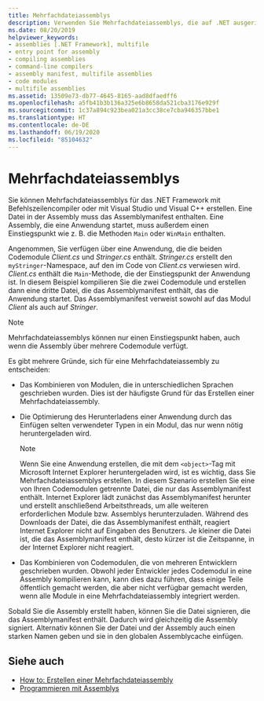 ```yaml
---
title: Mehrfachdateiassemblys
description: Verwenden Sie Mehrfachdateiassemblys, die auf .NET ausgerichtet sind, mithilfe des Befehlszeilencompilers oder in Visual Studio mit Visual C++. Eine Datei in der Assembly muss das Assemblymanifest enthalten.
ms.date: 08/20/2019
helpviewer_keywords:
- assemblies [.NET Framework], multifile
- entry point for assembly
- compiling assemblies
- command-line compilers
- assembly manifest, multifile assemblies
- code modules
- multifile assemblies
ms.assetid: 13509e73-db77-4645-8165-aad8dfaedff6
ms.openlocfilehash: a5fb41b3b136a325e6b8658da521cba3176e929f
ms.sourcegitcommit: 1c37a894c923bea021a3cc38ce7cba946357bbe1
ms.translationtype: HT
ms.contentlocale: de-DE
ms.lasthandoff: 06/19/2020
ms.locfileid: "85104632"
---
```

# <a name="multifile-assemblies"></a>Mehrfachdateiassemblys

Sie können Mehrfachdateiassemblys für das .NET Framework mit Befehlszeilencompiler oder mit Visual Studio und Visual C++ erstellen. Eine Datei in der Assembly muss das Assemblymanifest enthalten. Eine Assembly, die eine Anwendung startet, muss außerdem einen Einstiegspunkt wie z. B. die Methoden `Main` oder `WinMain` enthalten.

Angenommen, Sie verfügen über eine Anwendung, die die beiden Codemodule *Client.cs* und *Stringer.cs* enthält. *Stringer.cs* erstellt den `myStringer`-Namespace, auf den im Code von *Client.cs* verwiesen wird. *Client.cs* enthält die `Main`-Methode, die der Einstiegspunkt der Anwendung ist. In diesem Beispiel kompilieren Sie die zwei Codemodule und erstellen dann eine dritte Datei, die das Assemblymanifest enthält, das die Anwendung startet. Das Assemblymanifest verweist sowohl auf das Modul *Client* als auch auf *Stringer*.

> [!NOTE]
> Mehrfachdateiassemblys können nur einen Einstiegspunkt haben, auch wenn die Assembly über mehrere Codemodule verfügt.

Es gibt mehrere Gründe, sich für eine Mehrfachdateiassembly zu entscheiden:

- Das Kombinieren von Modulen, die in unterschiedlichen Sprachen geschrieben wurden. Dies ist der häufigste Grund für das Erstellen einer Mehrfachdateiassembly.

- Die Optimierung des Herunterladens einer Anwendung durch das Einfügen selten verwendeter Typen in ein Modul, das nur wenn nötig heruntergeladen wird.

    > [!NOTE]
    > Wenn Sie eine Anwendung erstellen, die mit dem `<object>`-Tag mit Microsoft Internet Explorer heruntergeladen wird, ist es wichtig, dass Sie Mehrfachdateiassemblys erstellen. In diesem Szenario erstellen Sie eine von Ihren Codemodulen getrennte Datei, die nur das Assemblymanifest enthält. Internet Explorer lädt zunächst das Assemblymanifest herunter und erstellt anschließend Arbeitsthreads, um alle weiteren erforderlichen Module bzw. Assemblys herunterzuladen. Während des Downloads der Datei, die das Assemblymanifest enthält, reagiert Internet Explorer nicht auf Eingaben des Benutzers. Je kleiner die Datei ist, die das Assemblymanifest enthält, desto kürzer ist die Zeitspanne, in der Internet Explorer nicht reagiert.

- Das Kombinieren von Codemodulen, die von mehreren Entwicklern geschrieben wurden. Obwohl jeder Entwickler jedes Codemodul in eine Assembly kompilieren kann, kann dies dazu führen, dass einige Teile öffentlich gemacht werden, die aber nicht verfügbar gemacht werden, wenn alle Module in eine Mehrfachdateiassembly integriert werden.

Sobald Sie die Assembly erstellt haben, können Sie die Datei signieren, die das Assemblymanifest enthält. Dadurch wird gleichzeitig die Assembly signiert. Alternativ können Sie der Datei und der Assembly auch einen starken Namen geben und sie in den globalen Assemblycache einfügen.

## <a name="see-also"></a>Siehe auch

- [How to: Erstellen einer Mehrfachdateiassembly](build-multifile-assembly.md)
- [Programmieren mit Assemblys](../../standard/assembly/index.md)
